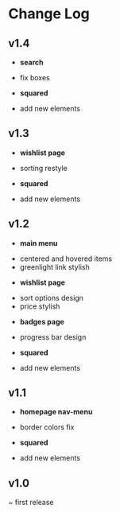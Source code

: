 # Change Log

## v1.4
* **search**
- fix boxes
* **squared**
- add new elements

## v1.3
* **wishlist page**
- sorting restyle
* **squared**
- add new elements

## v1.2
* **main menu**
- centered and hovered items
- greenlight link stylish
* **wishlist page**
- sort options design
- price stylish
* **badges page**
- progress bar design
* **squared**
- add new elements

## v1.1
* **homepage nav-menu**
- border colors fix
* **squared**
- add new elements

## v1.0
~ first release

